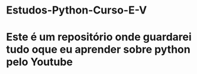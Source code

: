 # Estudos-Python-Curso-E-V
# Este é um repositório onde guardarei tudo oque eu aprender sobre python pelo Youtube
